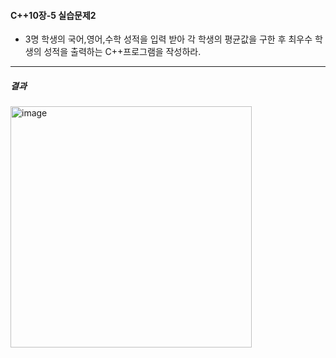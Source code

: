 #### C++10장-5 실습문제2
  * 3명 학생의 국어,영어,수학 성적을 입력 받아 각 학생의 평균값을 구한 후 최우수 학생의 성적을 출력하는 C++프로그램을 작성하라.

---
##### 결과
<img width="386" alt="image" src="https://github.com/user-attachments/assets/144390cf-691f-4f74-bc1b-bf76cad49a1e">
